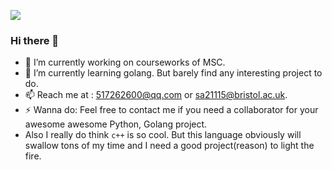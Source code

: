 ![](https://github-readme-stats.vercel.app/api?username=innovationb1ue)
### Hi there 👋
- 🔭 I’m currently working on courseworks of MSC. 
- 🌱 I’m currently learning golang. But barely find any interesting project to do. 
- 📫 Reach me at : 517262600@qq.com  or sa21115@bristol.ac.uk. 
- ⚡ Wanna do: Feel free to contact me if you need a collaborator for your awesome awesome Python, Golang project. 
- Also I really do think `c++` is so cool. But this language obviously will swallow tons of my time and I need a good project(reason) to light the fire. 
